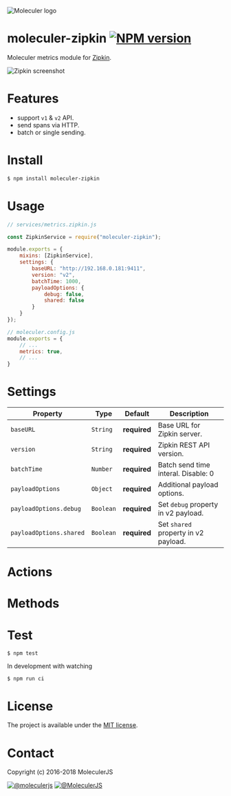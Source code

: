 ![Moleculer logo](http://moleculer.services/images/banner.png)

# moleculer-zipkin [![NPM version](https://img.shields.io/npm/v/moleculer-zipkin.svg)](https://www.npmjs.com/package/moleculer-zipkin)

Moleculer metrics module for [Zipkin](https://zipkin.io/).

![Zipkin screenshot](https://files.gitter.im/icebob/yARl/image.png)

# Features
- support `v1` & `v2` API.
- send spans via HTTP.
- batch or single sending.

# Install

```bash
$ npm install moleculer-zipkin
```

# Usage

```js
// services/metrics.zipkin.js

const ZipkinService = require("moleculer-zipkin");

module.exports = {
    mixins: [ZipkinService],
    settings: {
        baseURL: "http://192.168.0.181:9411",
        version: "v2",
        batchTime: 1000,
        payloadOptions: {
            debug: false,
            shared: false
        }
    }
});

// moleculer.config.js
module.exports = {
    // ...
    metrics: true,
    // ...
}
```

<!-- AUTO-CONTENT-START:USAGE -->
<!-- AUTO-CONTENT-END:USAGE -->

<!-- AUTO-CONTENT-TEMPLATE:USAGE
{{#hasExamples}}
{{#each examples}}
{{{this}}}
{{/each}}
{{/hasExamples}}
-->



# Settings

<!-- AUTO-CONTENT-START:SETTINGS -->
| Property | Type | Default | Description |
| -------- | ---- | ------- | ----------- |
| `baseURL` | `String` | **required** | Base URL for Zipkin server. |
| `version` | `String` | **required** | Zipkin REST API version. |
| `batchTime` | `Number` | **required** | Batch send time interal. Disable: 0 |
| `payloadOptions` | `Object` | **required** | Additional payload options. |
| `payloadOptions.debug` | `Boolean` | **required** | Set `debug` property in v2 payload. |
| `payloadOptions.shared` | `Boolean` | **required** | Set `shared` property in v2 payload. |

<!-- AUTO-CONTENT-END:SETTINGS -->

<!-- AUTO-CONTENT-TEMPLATE:SETTINGS
| Property | Type | Default | Description |
| -------- | ---- | ------- | ----------- |
{{#each this}}
| `{{name}}` | {{type}} | {{defaultValue}} | {{description}} |
{{/each}}
{{^this}}
*No settings.*
{{/this}}

-->

# Actions
<!-- AUTO-CONTENT-START:ACTIONS -->
<!-- AUTO-CONTENT-END:ACTIONS -->

<!-- AUTO-CONTENT-TEMPLATE:ACTIONS
{{#each this}}
## `{{name}}` {{#each badges}}{{this}} {{/each}}
{{#since}}
_<sup>Since: {{this}}</sup>_
{{/since}}

{{description}}

### Parameters
| Property | Type | Default | Description |
| -------- | ---- | ------- | ----------- |
{{#each params}}
| `{{name}}` | {{type}} | {{defaultValue}} | {{description}} |
{{/each}}
{{^params}}
*No input parameters.*
{{/params}}

{{#returns}}
### Results
**Type:** {{type}}

{{description}}
{{/returns}}

{{#hasExamples}}
### Examples
{{#each examples}}
{{this}}
{{/each}}
{{/hasExamples}}

{{/each}}
-->

# Methods

<!-- AUTO-CONTENT-START:METHODS -->
<!-- AUTO-CONTENT-END:METHODS -->

<!-- AUTO-CONTENT-TEMPLATE:METHODS
{{#each this}}
## `{{name}}` {{#each badges}}{{this}} {{/each}}
{{#since}}
_<sup>Since: {{this}}</sup>_
{{/since}}

{{description}}

### Parameters
| Property | Type | Default | Description |
| -------- | ---- | ------- | ----------- |
{{#each params}}
| `{{name}}` | {{type}} | {{defaultValue}} | {{description}} |
{{/each}}
{{^params}}
*No input parameters.*
{{/params}}

{{#returns}}
### Results
**Type:** {{type}}

{{description}}
{{/returns}}

{{#hasExamples}}
### Examples
{{#each examples}}
{{this}}
{{/each}}
{{/hasExamples}}

{{/each}}
-->

# Test
```
$ npm test
```

In development with watching

```
$ npm run ci
```

# License
The project is available under the [MIT license](https://tldrlegal.com/license/mit-license).

# Contact
Copyright (c) 2016-2018 MoleculerJS

[![@moleculerjs](https://img.shields.io/badge/github-moleculerjs-green.svg)](https://github.com/moleculerjs) [![@MoleculerJS](https://img.shields.io/badge/twitter-MoleculerJS-blue.svg)](https://twitter.com/MoleculerJS)

